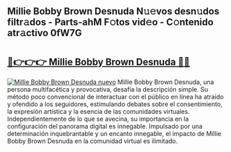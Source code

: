 ## Millie Bobby Brown Desnuda N𝚞𝚎vos desn𝚞dos filtr𝚊dos - Parts-ahM F𝚘tos vid𝚎o - C𝚘ntenido atr𝚊ctivo 0fW7G

# <h2><a href="http://mb11apv.tromn.icu/?c=Millie+Bobby+Brown+Desnuda">🔗👉👉👉 Millie Bobby Brown Desnuda 🔗🔗</a></h2>

[![Millie Bobby Brown Desnuda nuevo](https://i.imgur.com/pEAQMta.gif)](http://mb11apv.tromn.icu/?c=Millie+Bobby+Brown+Desnuda)
Millie Bobby Brown Desnuda, una persona multifacética y provocativa, desafía la descripción simple. Su método poco convencional de interactuar con el público en línea ha atraído y ofendido a los seguidores, estimulando debates sobre el consentimiento, la expresión artística y la esencia de las comunidades virtuales. Independientemente de lo que se avecina, su importancia en la configuración del panorama digital es innegable. Impulsado por una determinación inquebrantable y un encanto innegable, el impacto de Millie Bobby Brown Desnuda en la comunidad virtual es ilimitado.
